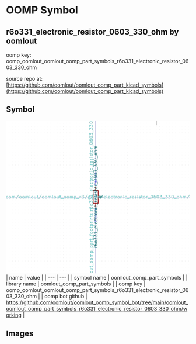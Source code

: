 # OOMP Symbol  
## r6o331_electronic_resistor_0603_330_ohm  by oomlout  
  
oomp key: oomp_oomlout_oomlout_oomp_part_symbols_r6o331_electronic_resistor_0603_330_ohm  
  
source repo at: [https://github.com/oomlout/oomlout_oomp_part_kicad_symbols](https://github.com/oomlout/oomlout_oomp_part_kicad_symbols)  
## Symbol  
  
[![working.png](working_600.png)](working.png)  
| name | value | 
| --- | --- | 
| symbol name | oomlout_oomp_part_symbols | 
| library name | oomlout_oomp_part_symbols | 
| oomp key | oomp_oomlout_oomlout_oomp_part_symbols_r6o331_electronic_resistor_0603_330_ohm | 
| oomp bot github | https://github.com/oomlout/oomlout_oomp_symbol_bot/tree/main/oomlout_oomlout_oomp_part_symbols_r6o331_electronic_resistor_0603_330_ohm/working | 
## Images  
